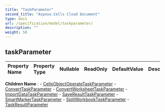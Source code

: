```yaml
---
title: "TaskParameter"
second_title: "Aspose.Cells Cloud Document"
type: docs
url: /specification/model/taskparameter/
description: ""
weight: 50
---
```


## **taskParameter**

 

| Property Name | Property Type | Nullable |  ReadOnly | DefaultValue | Description | 
| :- | :- | :- |:- |  :- | :- |

**Children Name** : 
	-  [CellsObjectOperateTaskParameter](cellsobjectoperatetaskparameter) 
	-  [ConvertTaskParameter](converttaskparameter) 
	-  [ConvertWorksheetTaskParameter](convertworksheettaskparameter) 
	-  [ImportDataTaskParameter](importdatataskparameter) 
	-  [SaveResultTaskParameter](saveresulttaskparameter) 
	-  [SmartMarkerTaskParameter](smartmarkertaskparameter) 
	-  [SplitWorkbookTaskParameter](splitworkbooktaskparameter) 
	-  [TaskResultParameter](taskresultparameter) 
